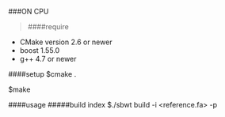 ###ON CPU

>####require
+ CMake version 2.6 or newer
+ boost 1.55.0
+ g++ 4.7 or newer

####setup
$cmake .


$make

####usage
#####build index
$./sbwt build -i <reference.fa> -p <ouput prefix>
